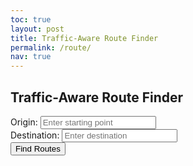```yaml
---
toc: true
layout: post
title: Traffic-Aware Route Finder
permalink: /route/
nav: true
---
```


<head>
  <link rel="stylesheet" type="text/css" href="{{site.baseurl}}/navigation/findBestRoute/map.css">
  <link rel="stylesheet" href="https://unpkg.com/leaflet@1.7.1/dist/leaflet.css" />
</head>

<body>
  <div class="route-form">
    <h2>Traffic-Aware Route Finder</h2>
    <div class="input-group">
      <label for="origin">Origin:</label>
      <input type="text" id="origin" placeholder="Enter starting point">
    </div>
    <div class="input-group">
      <label for="destination">Destination:</label>
      <input type="text" id="destination" placeholder="Enter destination">
    </div>
    <button id="fetch_routes_btn">Find Routes</button>
  </div>

  <div id="map"></div>
  <div id="result"></div>

<script src="https://unpkg.com/leaflet@1.7.1/dist/leaflet.js"></script>
<script type="module" src="{{site.baseurl}}/navigation/findBestRoute/map.js"></script>
<script type="module" src="{{site.baseurl}}/assets/js/api/config.js"></script>







